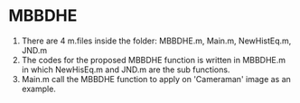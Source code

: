 # MBBDHE
1) There are 4 m.files inside the folder: MBBDHE.m, Main.m, NewHistEq.m, JND.m
2) The codes for the proposed MBBDHE function is written in MBBDHE.m in which NewHisEq.m and JND.m are the sub functions.
3) Main.m call the MBBDHE function to apply on 'Cameraman' image as an example.
